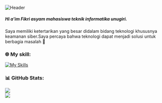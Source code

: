 ![Header](img/git-header.png)
##### Hi a'im Fikri asyam mahasiswa teknik informatika unugiri.
Saya memiliki ketertarikan yang besar didalam bidang teknologi khususnya keamanan siber.Saya percaya bahwa teknologi dapat menjadi solusi untuk berbagia masalah   👋

<!--
**fixdevops/fixdevops** is a ✨ _special_ ✨ repository because its `README.md` (this file) appears on your GitHub profile.

Here are some ideas to get you started:

- 🔭 I’m currently working on ...
- 🌱 I’m currently learning ...
- 👯 I’m looking to collaborate on ...
- 🤔 I’m looking for help with ...
- 💬 Ask me about ...
- 📫 How to reach me: ...
- 😄 Pronouns: ...
- ⚡ Fun fact: ...
-->
### 🌐 My skill:
[![My Skills](https://skillicons.dev/icons?i=aws,figma,html,css,php,python,linux&perline=)](https://skillicons.dev)







### 📊 GitHub Stats:
![](https://github-readme-stats.vercel.app/api?username=fixdevops&theme=dark&hide_border=false&include_all_commits=false&count_private=false)<br/>
![](https://nirzak-streak-stats.vercel.app/?user=fixdevops&theme=dark&hide_border=false)<br/>


<!-- Proudly created with GPRM ( https://gprm.itsvg.in ) -->
